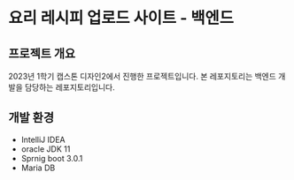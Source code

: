 # 요리 레시피 업로드 사이트 - 백엔드
## 프로젝트 개요
2023년 1학기 캡스톤 디자인2에서 진행한 프로젝트입니다.
본 레포지토리는 백엔드 개발을 담당하는 레포지토리입니다.

## 개발 환경
- IntelliJ IDEA
- oracle JDK 11
- Sprnig boot 3.0.1
- Maria DB